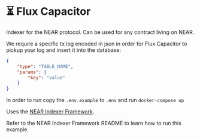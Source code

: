 ⏳ Flux Capacitor
==================================

Indexer for the NEAR protocol. Can be used for any contract living on NEAR.

We require a specific tx log encoded in json in order for Flux Capacitor to pickup your log and insert it into the database:

```json
{
    "type": "TABLE_NAME",
    "params": {
        "key": "value"
    }
}
```

In order to run copy the `.env.example` to `.env` and run `docker-compose up`

Uses the [NEAR Indexer Framework](https://github.com/nearprotocol/nearcore/tree/master/chain/indexer).

Refer to the NEAR Indexer Framework README to learn how to run this example.
